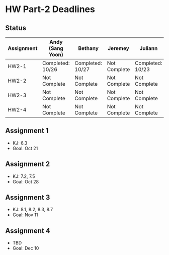 # HW Part-2 Deadlines

## Status

| Assignment    | Andy (Sang Yoon) | Bethany    | Jeremey       | Juliann       | Vinicio |
| ------------- | ------------- | ------------- | ------------- | ------------- | ------------- |
| HW2-1  |  Completed: 10/26  | Completed: 10/27  | Not Complete  | Completed: 10/23 | Completed: 10/28  |
| HW2-2  | Not Complete  | Not Complete  | Not Complete  | Not Complete  | Not Complete  |
| HW2-3  | Not Complete  | Not Complete  | Not Complete  | Not Complete | Not Complete  |
| HW2-4  | Not Complete  | Not Complete  | Not Complete  | Not Complete  | Not Complete  |

## Assignment 1 
- KJ: 6.3
- Goal: Oct 21

## Assignment 2
- KJ:  7.2, 7.5
- Goal: Oct 28

## Assignment 3
- KJ: 8.1, 8.2, 8.3, 8.7
- Goal: Nov 11

## Assignment 4
- TBD
- Goal: Dec 10
